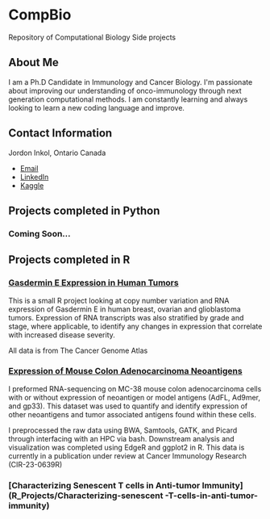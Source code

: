 # CompBio
Repository of Computational Biology Side projects

## About Me
I am a Ph.D Candidate in Immunology and Cancer Biology. I'm passionate about improving our understanding of onco-immunology through next generation computational methods. 
I am constantly learning and always looking to learn a new coding language and improve. 

## Contact Information
Jordon Inkol, Ontario Canada
- [Email](mailto:jinkol@uoguelph.com?subject=[GitHub]%20Source%20Han%20Sans)
- [LinkedIn](https://www.linkedin.com/in/jordon-inkol-145932257)
- [Kaggle](https://www.kaggle.com/jordoninkol)

## Projects completed in Python

### Coming Soon...

## Projects completed in R
### [Gasdermin E Expression in Human Tumors](R_Projects/Gasdermin_E_Expresion_in_Human_Tumors)
This is a small R project looking at copy number variation and RNA expression of Gasdermin E in human breast, ovarian and glioblastoma tumors.
Expression of RNA transcripts was also stratified by grade and stage, where applicable, to identify any changes in expression that correlate with increased disease severity.

All data is from The Cancer Genome Atlas

### [Expression of Mouse Colon Adenocarcinoma Neoantigens](R_Projects/Mouse-Tumor-Neoantigen)

I preformed RNA-sequencing on MC-38 mouse colon adenocarcinoma cells with or without expression of neoantigen or model antigens (AdFL, Ad9mer, and gp33). This dataset was used to quantify and identify expression of other neoantigens and tumor associated antigens found within these cells.

I preprocessed the raw data using BWA, Samtools, GATK, and Picard through interfacing with an HPC via bash. Downstream analysis and visualization was completed using EdgeR and ggplot2 in R. This data is currently in a publication under review at Cancer Immunology Research (CIR-23-0639R)

### [Characterizing Senescent T cells in Anti-tumor Immunity](R_Projects/Characterizing-senescent -T-cells-in-anti-tumor-immunity)
